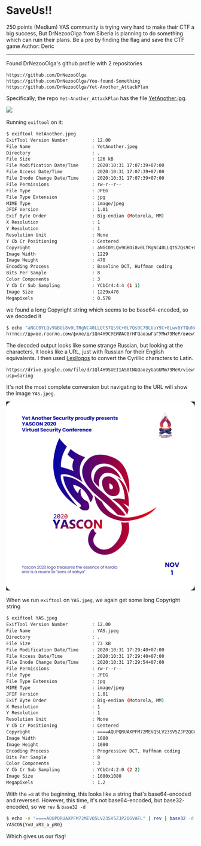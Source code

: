 #  SaveUs!!

250 points (Medium)
YAS community is trying very hard to make their CTF a big success, But DrNezooOlga from Siberia is planning to do something which can ruin their plans. Be a pro by finding the flag and save the CTF game
Author: Deric

---

Found DrNezooOlga's github profile with 2 repositories

```
https://github.com/DrNezooOlga
https://github.com/DrNezooOlga/You-found-Something
https://github.com/DrNezooOlga/Yet-Another_AttackPlan
```

Specifically, the repo `Yet-Another_AttackPlan` has the file [YetAnother.jpg](https://github.com/DrNezooOlga/Yet-Another_AttackPlan/blob/main/YetAnother.jpeg).

![](YetAnother.jpg)

Running `exiftool` on it:

```sh
$ exiftool YetAnother.jpeg
ExifTool Version Number         : 12.00
File Name                       : YetAnother.jpeg
Directory                       : .
File Size                       : 126 kB
File Modification Date/Time     : 2020:10:31 17:07:39+07:00
File Access Date/Time           : 2020:10:31 17:07:39+07:00
File Inode Change Date/Time     : 2020:10:31 17:07:39+07:00
File Permissions                : rw-r--r--
File Type                       : JPEG
File Type Extension             : jpg
MIME Type                       : image/jpeg
JFIF Version                    : 1.01
Exif Byte Order                 : Big-endian (Motorola, MM)
X Resolution                    : 1
Y Resolution                    : 1
Resolution Unit                 : None
Y Cb Cr Positioning             : Centered
Copyright                       : aNGC0YLQv9GBOi8v0LTRgNC40LLQtS7Qs9C+0L7Qs9C70LUuY9C+0Lwv0YTQuNC70LUv0LQvMVHQuzRIOdCh0KPQldCY0JjQkNChONGC0J3Qk1HQsNC+0LfRi9CT0LDQk9Cj0JzQvDc50JzQtdCgL9Cy0LjQtXc/0YPRgdC/PdGI0LDRgNC40L3Qsw==
Image Width                     : 1229
Image Height                    : 470
Encoding Process                : Baseline DCT, Huffman coding
Bits Per Sample                 : 8
Color Components                : 3
Y Cb Cr Sub Sampling            : YCbCr4:4:4 (1 1)
Image Size                      : 1229x470
Megapixels                      : 0.578
```

we found a long Copyright string which seems to be base64-encoded, so we decoded it

```sh
$ echo "aNGC0YLQv9GBOi8v0LTRgNC40LLQtS7Qs9C+0L7Qs9C70LUuY9C+0Lwv0YTQuNC70LUv0LQvMVHQuzRIOdCh0KPQldCY0JjQkNChONGC0J3Qk1HQsNC+0LfRi9CT0LDQk9Cj0JzQvDc50JzQtdCgL9Cy0LjQtXc/0YPRgdC/PdGI0LDRgNC40L3Qsw==" -n | base64 -d
hттпс://дриве.гоогле.cом/филе/д/1Qл4H9СУЕИИАС8тНГQаозыГаГУМм79МеР/виеw?усп=шаринг
```

The decoded output looks like some strange Russian, but looking at the characters, it looks like a URL, just with Russian for their English equivalents. I then used [Lexilogos](https://www.lexilogos.com/keyboard/russian_conversion.htm) to convert the Cyrillic characters to Latin.

```
https://drive.google.com/file/d/1Ql4H9SUEIIAS8tNGQaozyGaGUMm79MeR/view?usp=šaring
```

It's not the most complete conversion but navigating to the URL will show the image `YAS.jpeg`.

![](YAS.jpeg)

When we run `exiftool` on `YAS.jpeg`, we again get some long Copyright string

```sh
$ exiftool YAS.jpeg
ExifTool Version Number         : 12.00
File Name                       : YAS.jpeg
Directory                       : .
File Size                       : 73 kB
File Modification Date/Time     : 2020:10:31 17:29:40+07:00
File Access Date/Time           : 2020:10:31 17:29:40+07:00
File Inode Change Date/Time     : 2020:10:31 17:29:54+07:00
File Permissions                : rw-r--r--
File Type                       : JPEG
File Type Extension             : jpg
MIME Type                       : image/jpeg
JFIF Version                    : 1.01
Exif Byte Order                 : Big-endian (Motorola, MM)
X Resolution                    : 1
Y Resolution                    : 1
Resolution Unit                 : None
Y Cb Cr Positioning             : Centered
Copyright                       : ====AQUPQRUAXPFM72MEVQ5LV23SV5ZJP2QGVAFL
Image Width                     : 1080
Image Height                    : 1080
Encoding Process                : Progressive DCT, Huffman coding
Bits Per Sample                 : 8
Color Components                : 3
Y Cb Cr Sub Sampling            : YCbCr4:2:0 (2 2)
Image Size                      : 1080x1080
Megapixels                      : 1.2
```

With the `=`s at the beginning, this looks like a string that's base64-encoded and reversed. However, this time, it's not base64-encoded, but base32-encoded, so we `rev` & `base32 -d`

```sh
$ echo -n "====AQUPQRUAXPFM72MEVQ5LV23SV5ZJP2QGVAFL" | rev | base32 -d
YASCON{YoU_aR3_a_pR0}
```

Which gives us our flag!
